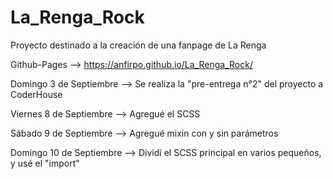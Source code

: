 # La_Renga_Rock
Proyecto destinado a la creación de una fanpage de La Renga

Github-Pages --> https://anfirpo.github.io/La_Renga_Rock/

Domingo 3 de Septiembre --> Se realiza la "pre-entrega n°2" del proyecto a CoderHouse

Viernes 8 de Septiembre --> Agregué el SCSS

Sábado 9 de Septiembre --> Agregué mixin con y sin parámetros

Domingo 10 de Septiembre --> Dividí el SCSS principal en varios pequeños, y usé el "import"
